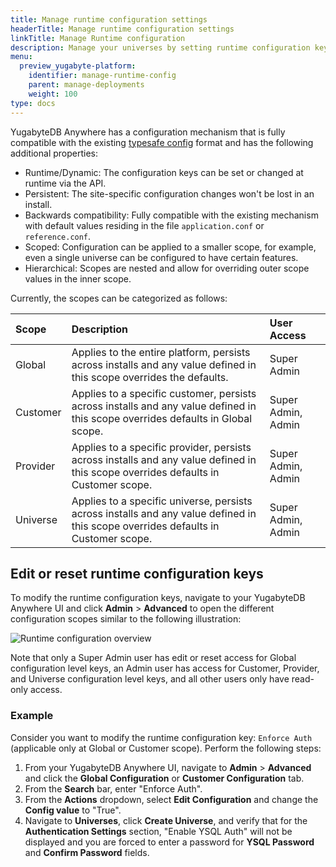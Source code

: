 ```yaml
---
title: Manage runtime configuration settings
headerTitle: Manage runtime configuration settings
linkTitle: Manage Runtime configuration
description: Manage your universes by setting runtime configuration keys based on different scopes.
menu:
  preview_yugabyte-platform:
    identifier: manage-runtime-config
    parent: manage-deployments
    weight: 100
type: docs
---
```


YugabyteDB Anywhere has a configuration mechanism that is fully compatible with the existing [typesafe config](https://github.com/lightbend/config) format and has the following additional properties:

- Runtime/Dynamic: The configuration keys can be set or changed at runtime via the API.
- Persistent: The site-specific configuration changes won't be lost in an install.
- Backwards compatibility: Fully compatible with the existing mechanism with default values residing in the file `application.conf` or `reference.conf`.
- Scoped: Configuration can be applied to a smaller scope, for example, even a single universe can be configured to have certain features.
- Hierarchical: Scopes are nested and allow for overriding outer scope values in the inner scope.

Currently, the scopes can be categorized as follows:

| Scope | Description | User Access |
|:--- |:--- | :--- |
| Global | Applies to the entire platform, persists across installs and any value defined in this scope overrides the defaults. | Super Admin |
| Customer | Applies to a specific customer, persists across installs and any value defined in this scope overrides defaults in Global scope.| Super Admin, Admin |
| Provider | Applies to a specific provider, persists across installs and any value defined in this scope overrides defaults in Customer scope. | Super Admin, Admin |
| Universe | Applies to a specific universe, persists across installs and any value defined in this scope overrides defaults in Customer scope. | Super Admin, Admin |

## Edit or reset runtime configuration keys

To modify the runtime configuration keys, navigate to your YugabyteDB Anywhere UI and click **Admin** > **Advanced** to open the different configuration scopes similar to the following illustration:

![Runtime configuration overview](/images/ee/runtime-config-overview.png)

Note that only a Super Admin user has edit or reset access for Global configuration level keys, an Admin user has access for Customer, Provider, and Universe configuration level keys, and all other users only have read-only access.

### Example

Consider you want to modify the runtime configuration key: `Enforce Auth` (applicable only at Global or Customer scope). Perform the following steps:

1. From your YugabyteDB Anywhere UI, navigate to **Admin** > **Advanced** and click the **Global Configuration** or **Customer Configuration** tab.
1. From the **Search** bar, enter "Enforce Auth".
1. From the **Actions** dropdown, select **Edit Configuration** and change the **Config value** to "True".
1. Navigate to **Universes**, click **Create Universe**, and verify that for the  **Authentication Settings** section, "Enable YSQL Auth" will not be displayed and you are forced to enter a password for **YSQL Password** and **Confirm Password** fields.
